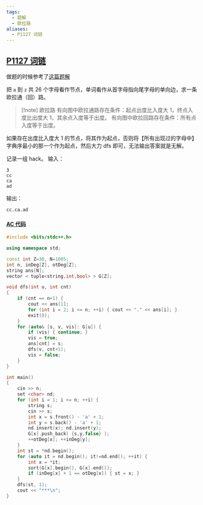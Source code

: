 ```yaml
---
tags:
  - 题解
  - 欧拉路
aliases:
  - P1127 词链
---
```

## [P1127 词链](https://www.luogu.com.cn/problem/P1127)

做题的时候参考了[这篇题解](https://www.luogu.com.cn/article/5ttsqrf2)

把 $\texttt{a}$ 到 $\texttt{z}$ 共 $26$ 个字母看作节点，单词看作从首字母指向尾字母的单向边，求一条欧拉通（回）路。

> [!note] 欧拉路
> 有向图中欧拉通路存在条件：起点出度比入度大 $1$，终点入度比出度大 $1$，其余点入度等于出度。
> 有向图中欧拉回路存在条件：所有点入度等于出度。

如果存在出度比入度大 $1$ 的节点，将其作为起点，否则将【所有出现过的字母中】字典序最小的那一个作为起点，然后大力 dfs 即可，无法输出答案就是无解。

记录一组 hack。
输入：
```
3
cc
ca
ad
```
输出：
```
cc.ca.ad
```

#### [AC 代码](https://www.luogu.com.cn/record/196699333)

```cpp
#include <bits/stdc++.h>

using namespace std;

const int Z=30, N=1005;
int n, inDeg[Z], otDeg[Z];
string ans[N];
vector < tuple<string,int,bool> > G[Z];

void dfs(int u, int cnt)
{
    if (cnt == n+1) {
        cout << ans[1];
        for (int i = 2; i <= n; ++i) { cout << "." << ans[i]; }
        exit(0);
    }
    for (auto& [s, v, vis]: G[u]) {
        if (vis) { continue; }
        vis = true;
        ans[cnt] = s;
        dfs(v, cnt+1);
        vis = false;
    }
}

int main()
{
    cin >> n;
    set <char> nd;
    for (int i = 1; i <= n; ++i) {
        string s;
        cin >> s;
        int x = s.front() - 'a' + 1;
        int y = s.back() - 'a' + 1;
        nd.insert(x); nd.insert(y);
        G[x].push_back( {s,y,false} );
        ++otDeg[x]; ++inDeg[y];
    }
    int st = *nd.begin();
    for (auto it = nd.begin(); it!=nd.end(); ++it) {
        int x = *it;
        sort(G[x].begin(), G[x].end());
        if (inDeg[x] + 1 == otDeg[x]) { st = x; }
    }
    dfs(st, 1);
    cout << "***\n";
}
```